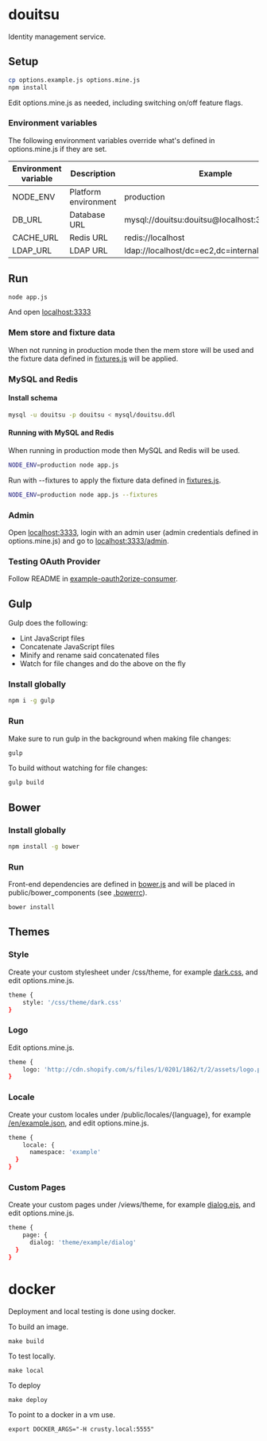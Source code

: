 douitsu
=======

Identity management service.

## Setup

```bash
cp options.example.js options.mine.js
npm install
```

Edit options.mine.js as needed, including switching on/off feature flags.

### Environment variables

The following environment variables override what's defined in options.mine.js if they are set.

Environment variable | Description | Example
--- | --- | ---
NODE_ENV | Platform environment | production
DB_URL | Database URL | mysql://douitsu:douitsu@localhost:3306/douitsu
CACHE_URL | Redis URL | redis://localhost
LDAP_URL | LDAP URL | ldap://localhost/dc=ec2,dc=internal

## Run

```bash
node app.js
```

And open [localhost:3333](http://localhost:3333)

### Mem store and fixture data

When not running in production mode then the mem store will be used and the fixture data defined in [fixtures.js](https://github.com/ninjablocks/douitsu/blob/master/lib/fixtures.js) will be applied.

### MySQL and Redis

#### Install schema

```bash
mysql -u douitsu -p douitsu < mysql/douitsu.ddl
```
#### Running with MySQL and Redis

When running in production mode then MySQL and Redis will be used.

```bash
NODE_ENV=production node app.js
```

Run with --fixtures to apply the fixture data defined in [fixtures.js](https://github.com/ninjablocks/douitsu/blob/master/lib/fixtures.js).

```bash
NODE_ENV=production node app.js --fixtures
```

### Admin

Open [localhost:3333](http://localhost:3333), login with an admin user (admin credentials defined in options.mine.js) and go to [localhost:3333/admin](http://localhost:3333/admin).

### Testing OAuth Provider

Follow README in [example-oauth2orize-consumer](https://github.com/chico/example-oauth2orize-consumer).

## Gulp

Gulp does the following:
* Lint JavaScript files
* Concatenate JavaScript files
* Minify and rename said concatenated files
* Watch for file changes and do the above on the fly

### Install globally

```bash
npm i -g gulp
```

### Run

Make sure to run gulp in the background when making file changes:

```bash
gulp
```

To build without watching for file changes:

```bash
gulp build
```

## Bower

### Install globally

```bash
npm install -g bower
```

### Run

Front-end dependencies are defined in [bower.js](https://github.com/ninjablocks/douitsu/blob/master/bower.js) and will be placed in public/bower_components (see [.bowerrc](https://github.com/ninjablocks/douitsu/blob/master/bowerrc)).

```bash
bower install
```

## Themes

### Style

Create your custom stylesheet under /css/theme, for example [dark.css](https://github.com/ninjablocks/douitsu/blob/master/public/css/theme/dark.css), and edit options.mine.js.

```bash
theme {
	style: '/css/theme/dark.css'
}
```

### Logo

Edit options.mine.js.

```bash
theme {
	logo: 'http://cdn.shopify.com/s/files/1/0201/1862/t/2/assets/logo.png'
}
```

### Locale

Create your custom locales under /public/locales/{language}, for example [/en/example.json](https://github.com/ninjablocks/douitsu/blob/master/public/locales/en/example.json), and edit options.mine.js.

```bash
theme {
	locale: {
      namespace: 'example'
  }
}
```

### Custom Pages

Create your custom pages under /views/theme, for example [dialog.ejs](https://github.com/ninjablocks/douitsu/blob/master/views/theme/example/dialog.ejs), and edit options.mine.js.

```bash
theme {
	page: {
      dialog: 'theme/example/dialog'
  }
}
```

# docker

Deployment and local testing is done using docker.

To build an image.

```
make build
```

To test locally.

```
make local
```

To deploy 

```
make deploy
```

To point to a docker in a vm use.

```
export DOCKER_ARGS="-H crusty.local:5555"
```
